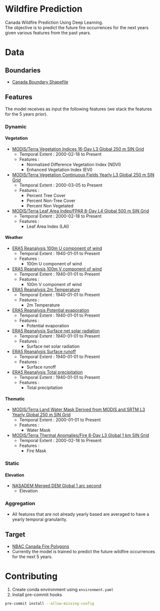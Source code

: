# Wildfire Prediction
Canada Wildfire Prediction Using Deep Learning.  
The objective is to predict the future fire occurrences for the next years given various features from the past years.

# Data  
## Boundaries
- [Canada Boundary Shapefile](https://open.canada.ca/data/en/dataset/a883eb14-0c0e-45c4-b8c4-b54c4a819edb)  

## Features  
The model receives as input the following features (we stack the features for the 5 years prior).  
### Dynamic
#### Vegetation
- [MODIS/Terra Vegetation Indices 16-Day L3 Global 250 m SIN Grid](https://lpdaac.usgs.gov/products/mod13q1v061/)
  - Temporal Extent : 2000-02-18 to Present
  - Features : 
    - Normalized Difference Vegetation Index (NDVI)
    - Enhanced Vegetation Index (EVI)
- [MODIS/Terra Vegetation Continuous Fields Yearly L3 Global 250 m SIN Grid](https://lpdaac.usgs.gov/products/mod44bv061/)
  - Temporal Extent : 2000-03-05 to Present  
  - Features : 
    - Percent Tree Cover  
    - Percent Non-Tree Cover
    - Percent Non Vegetated
- [MODIS/Terra Leaf Area Index/FPAR 8-Day L4 Global 500 m SIN Grid](https://lpdaac.usgs.gov/products/mod15a2hv061/)
  - Temporal Extent : 2000-02-18 to Present
  - Features : 
    - Leaf Area Index (LAI) 

#### Weather
- [ERA5 Reanalysis 100m U component of wind](https://codes.ecmwf.int/grib/param-db/228246)
  - Temporal Extent : 1940-01-01 to Present
  - Features : 
    - 100m U component of wind
- [ERA5 Reanalysis 100m V component of wind](https://codes.ecmwf.int/grib/param-db/132)
  - Temporal Extent : 1940-01-01 to Present
  - Features : 
    - 100m V component of wind
- [ERA5 Reanalysis 2m Temperature](https://codes.ecmwf.int/grib/param-db/167)
  - Temporal Extent : 1940-01-01 to Present
  - Features : 
    - 2m Temperature
- [ERA5 Reanalysis Potential evaporation](https://codes.ecmwf.int/grib/param-db/228251)
  - Temporal Extent : 1940-01-01 to Present
  - Features : 
    - Potential evaporation
- [ERA5 Reanalysis Surface net solar radiation](https://codes.ecmwf.int/grib/param-db/176)
  - Temporal Extent : 1940-01-01 to Present
  - Features : 
    - Surface net solar radiation
- [ERA5 Reanalysis Surface runoff](https://codes.ecmwf.int/grib/param-db/8)
  - Temporal Extent : 1940-01-01 to Present
  - Features : 
    - Surface runoff
- [ERA5 Reanalysis Total precipitation](https://codes.ecmwf.int/grib/param-db/228)
  - Temporal Extent : 1940-01-01 to Present
  - Features : 
    - Total precipitation

#### Thematic
- [MODIS/Terra Land Water Mask Derived from MODIS and SRTM L3 Yearly Global 250 m SIN Grid](https://lpdaac.usgs.gov/products/mod44wv061/)
  - Temporal Extent : 2000-01-01 to Present
  - Features : 
    - Water Mask
- [MODIS/Terra Thermal Anomalies/Fire 8-Day L3 Global 1 km SIN Grid](https://lpdaac.usgs.gov/products/mod14a2v061/)
  - Temporal Extent : 2000-02-18 to Present
  - Features : 
    - Fire Mask  

### Static  
#### Elevation 
- [NASADEM Merged DEM Global 1 arc second](https://lpdaac.usgs.gov/products/nasadem_hgtv001/)
  - Elevation

### Aggregation  
- All features that are not already yearly based are averaged to have a yearly temporal granularity.  

## Target  
- [NBAC Canada Fire Polygons](https://cwfis.cfs.nrcan.gc.ca/datamart)
- Currently the model is trained to predict the future wildfire occurrences for the next 5 years.  

# Contributing

1. Create conda environment using `environment.yaml`
2. Install pre-commit hooks  
```bash
pre-commit install --allow-missing-config
```  
